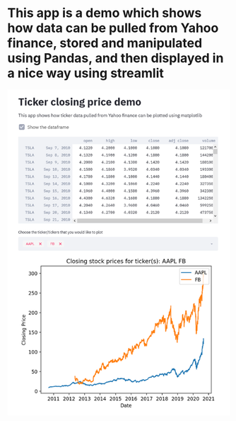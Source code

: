 # This app is a demo which shows how data can be pulled from Yahoo finance, stored and manipulated using Pandas, and then displayed in a nice way using streamlit

![ST Stocks User Interface](ticker_demo.png?raw=true "ST Stocks UI")